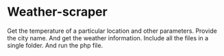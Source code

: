 # Weather-scraper
Get the temperature of a particular location and other parameters.
Provide the city name.
And get the weather information.
Include all the files in a single folder.
And run the php file.
